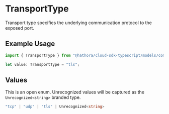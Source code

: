 # TransportType

Transport type specifies the underlying communication protocol to the exposed port.

## Example Usage

```typescript
import { TransportType } from "@hathora/cloud-sdk-typescript/models/components";

let value: TransportType = "tls";
```

## Values

This is an open enum. Unrecognized values will be captured as the `Unrecognized<string>` branded type.

```typescript
"tcp" | "udp" | "tls" | Unrecognized<string>
```